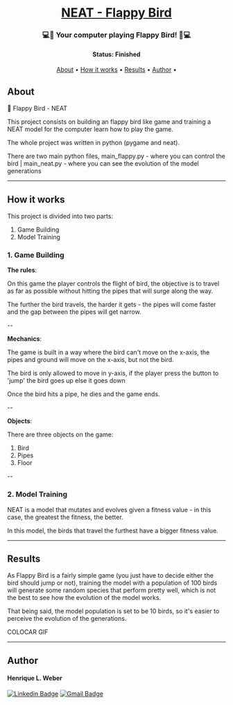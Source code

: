 <h1 align="center">
   <a href="#"> NEAT - Flappy Bird </a>
</h1>

<h3 align="center">
    💻🐤 Your computer playing Flappy Bird! 🐤💻
</h3>

<h4 align="center"> 
	 Status: Finished
</h4>

<p align="center">
 <a href="#about">About</a> •
 <a href="#how-it-works">How it works</a> • 
 <a href="#results">Results</a> • 
 <a href="#author">Author</a> • 

</p>


## About

🐤	Flappy Bird - NEAT

This project consists on building an flappy bird like game and training a NEAT model for the computer learn how to play the game.

The whole project was written in python (pygame and neat).

There are two main python files, main_flappy.py - where you can control the bird | main_neat.py - where you can see the evolution of the model generations

---

## How it works

This project is divided into two parts:
1. Game Building
2. Model Training

### 1. Game Building

**The rules**:

On this game the player controls the flight of bird, the objective is to travel as far as possible without hitting the pipes that will surge along the way.

The further the bird travels, the harder it gets - the pipes will come faster and the gap between the pipes will get narrow.
 
--

**Mechanics**:

The game is built in a way where the bird can't move on the x-axis, the pipes and ground will move on the x-axis, but not the bird.

The bird is only allowed to move in y-axis, if the player press the button to 'jump' the bird goes up else it goes down

Once the bird hits a pipe, he dies and the game ends.

--

**Objects**:

There are three objects on the game:
1. Bird 
2. Pipes
3. Floor

--

### 2. Model Training

NEAT is a model that mutates and evolves given a fitness value - in this case, the greatest the fitness, the better.

In this model, the birds that travel the furthest have a bigger fitness value.

---

## Results

As Flappy Bird is a fairly simple game (you just have to decide either the bird should jump or not), training the model with a population of 100 birds will generate some random species that perform pretty well, which is not the best to see how the evolution of the model works.

That being said, the model population is set to be 10 birds, so it's easier to perceive the evolution of the generations.


COLOCAR GIF

---

## Author

#### Henrique L. Weber

[![Linkedin Badge](https://img.shields.io/badge/-LinkedIn-blue?style=flat-square&logo=Linkedin&logoColor=white&link=https://www.linkedin.com/in/henrique-weber/)](https://www.linkedin.com/in/henrique-weber/) 
[![Gmail Badge](https://img.shields.io/badge/-Email-c14438?style=flat-square&logo=Gmail&logoColor=white&link=mailto:hlweber@uol.com.br)](mailto:hlweber@uol.com.br)
